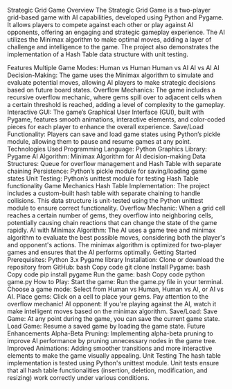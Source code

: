 Strategic Grid Game
Overview
The Strategic Grid Game is a two-player grid-based game with AI capabilities, developed using Python and Pygame. It allows players to compete against each other or play against AI opponents, offering an engaging and strategic gameplay experience. The AI utilizes the Minimax algorithm to make optimal moves, adding a layer of challenge and intelligence to the game. The project also demonstrates the implementation of a Hash Table data structure with unit testing.

Features
Multiple Game Modes:
Human vs Human
Human vs AI
AI vs AI
AI Decision-Making:
The game uses the Minimax algorithm to simulate and evaluate potential moves, allowing AI players to make strategic decisions based on future board states.
Overflow Mechanics:
The game includes a recursive overflow mechanic, where gems spill over to adjacent cells when a certain threshold is reached, adding a level of complexity to the gameplay.
Interactive GUI:
The game’s Graphical User Interface (GUI), built with Pygame, features smooth animations, interactive elements, and color-coded pieces for each player to enhance the overall experience.
Save/Load Functionality:
Players can save and load game states using Python’s pickle module, allowing them to pause and resume games at any point.
Technologies Used
Programming Language: Python
Graphics Library: Pygame
AI Algorithm: Minimax Algorithm for AI decision-making
Data Structures: Queue for overflow management and Hash Table with separate chaining
Persistence: Python’s pickle module for saving/loading game states
Unit Testing: Python’s unittest module for testing Hash Table functionality
Game Mechanics
Hash Table Implementation: The project includes a custom-built hash table with separate chaining to handle collisions. This data structure is unit-tested using the Python unittest module to ensure correct functionality.
Overflow Mechanic: When a grid cell reaches a certain number of gems, they overflow into neighboring cells, potentially causing chain reactions that can change the state of the game rapidly.
AI with Minimax Algorithm: The AI uses a game tree and minimax algorithm to evaluate the best possible moves, considering both the player's and opponent's actions. The minimax algorithm is optimized for two-player games and ensures that the AI performs optimally.
Getting Started
Prerequisites:
Python 3.x
Pygame library
Installation:
Clone or download the repository from GitHub:
bash
Copy code
git clone <your-repo-url>
Install Pygame:
bash
Copy code
pip install pygame
Run the game:
bash
Copy code
python game.py
How to Play:
Start the game: Run the game.py file in your terminal.
Choose a game mode: Select from Human vs Human, Human vs AI, or AI vs AI.
Place gems: Click on a cell to place your gems. Pay attention to the overflow mechanic!
AI opponent: If you're playing against the AI, watch it make intelligent moves based on the minimax algorithm.
Save/Load:
Save Game: At any point during the game, you can save the current game state.
Load Game: Resume a saved game by loading the game state.
Future Enhancements
Alpha-Beta Pruning: Implementing alpha-beta pruning to improve AI performance by pruning unnecessary nodes in the game tree.
Improved Animations: Adding smoother transitions and more interactive elements to make the game visually appealing.
Unit Testing
The hash table implementation is tested using Python's unittest module. Unit tests ensure that all hash table functionalities (insertion, deletion, modification, and resizing) work correctly under various conditions.
